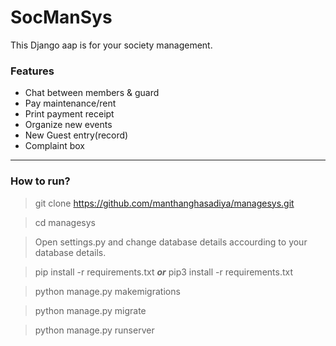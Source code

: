 <h1>SocManSys</h1>

This Django aap is for your society management. 

<h3>Features</h3>

- Chat between members & guard
- Pay maintenance/rent
- Print payment receipt
- Organize new events 
- New Guest entry(record)
- Complaint box

-----

<h3>How to run?</h3>

> git clone https://github.com/manthanghasadiya/managesys.git

> cd managesys

> Open settings.py and change database details accourding to your database details.

> pip install -r requirements.txt ___or___ pip3 install -r requirements.txt

> python manage.py makemigrations
 
> python manage.py migrate

> python manage.py runserver
